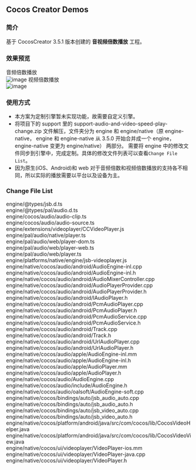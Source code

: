 ## Cocos Creator Demos

### 简介
基于 CocosCreator 3.5.1 版本创建的 **音视频倍数播放** 工程。

### 效果预览
音频倍数播放    
![image](../../image/202205/2022052601.png)
视频倍数播放    
![image](../../image/202205/2022052602.png)

### 使用方式
- 本方案为定制引擎暂未实现功能，故需要自定义引擎。
- 将项目下的 support 里的 support-audio-and-video-speed-play-change.zip 文件解压，文件夹分为 engine 和 engine/native（原 engine-native， engine 和 engine-native 从 3.5.0 开始合并成一个 engine，engine-native 变更为 engine/native） 两部分。 需要将 engine 中的修改文件同步到引擎中，完成定制。具体的修改文件列表可以查看`Change File List`。
- 因为原生(iOS、Android)和 web 对于音频倍数和视频倍数播放的支持各不相同，所以实际的播放需要以平台以及设备为主。

### Change File List
engine/@types/jsb.d.ts    
engine/@types/pal/audio.d.ts    
engine/cocos/audio/audio-clip.ts       
engine/cocos/audio/audio-source.ts    
engine/extensions/videoplayer/CCVideoPlayer.js    
engine/pal/audio/native/player.ts    
engine/pal/audio/web/player-dom.ts    
engine/pal/audio/web/player-web.ts    
engine/pal/audio/web/player.ts    
engine/platforms/native/engine/jsb-videoplayer.js    
engine/native/cocos/audio/android/AudioEngine-inl.cpp    
engine/native/cocos/audio/android/AudioEngine-inl.h    
engine/native/cocos/audio/android/AudioMixerController.cpp    
engine/native/cocos/audio/android/AudioPlayerProvider.cpp    
engine/native/cocos/audio/android/AudioPlayerProvider.h     
engine/native/cocos/audio/android/IAudioPlayer.h    
engine/native/cocos/audio/android/PcmAudioPlayer.cpp    
engine/native/cocos/audio/android/PcmAudioPlayer.h    
engine/native/cocos/audio/android/PcmAudioService.cpp    
engine/native/cocos/audio/android/PcmAudioService.h    
engine/native/cocos/audio/android/Track.cpp    
engine/native/cocos/audio/android/Track.h    
engine/native/cocos/audio/android/UrlAudioPlayer.cpp    
engine/native/cocos/audio/android/UrlAudioPlayer.h    
engine/native/cocos/audio/apple/AudioEngine-inl.mm    
engine/native/cocos/audio/apple/AudioEngine-inl.h    
engine/native/cocos/audio/apple/AudioPlayer.mm    
engine/native/cocos/audio/apple/AudioPlayer.h    
engine/native/cocos/audio/AudioEngine.cpp    
engine/native/cocos/audio/include/AudioEngine.h    
engine/native/cocos/audio/oalsoft/AudioEngine-soft.cpp    
engine/native/cocos/bindings/auto/jsb_audio_auto.cpp    
engine/native/cocos/bindings/auto/jsb_audio_auto.h    
engine/native/cocos/bindings/auto/jsb_video_auto.cpp    
engine/native/cocos/bindings/auto/jsb_video_auto.h    
engine/native/cocos/platform/android/java/src/com/cocos/lib/CocosVideoHelper.java    
engine/native/cocos/platform/android/java/src/com/cocos/lib/CocosVideoView.java    
engine/native/cocos/ui/videoplayer/VideoPlayer-ios.mm    
engine/native/cocos/ui/videoplayer/VideoPlayer-java.cpp    
engine/native/cocos/ui/videoplayer/VideoPlayer.h    